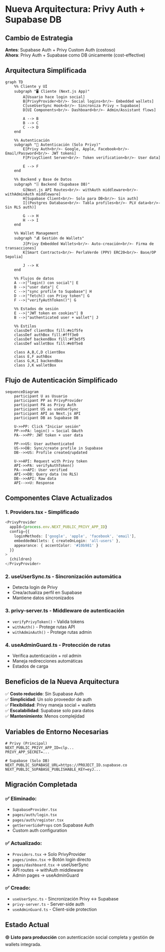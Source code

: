 # Nueva Arquitectura: Privy Auth + Supabase DB

## Cambio de Estrategia

**Antes**: Supabase Auth + Privy Custom Auth (costoso)  
**Ahora**: Privy Auth + Supabase como DB únicamente (cost-effective)

## Arquitectura Simplificada

```mermaid
graph TD
    %% Cliente y UI
    subgraph "🖥️ Cliente (Next.js App)"
        A[Usuario hace login social]
        B[PrivyProvider<br/>- Social logins<br/>- Embedded wallets]
        C[useUserSync Hook<br/>- Sincroniza Privy → Supabase]
        D[UI Components<br/>- Dashboard<br/>- Admin/Assistant flows]
        
        A --> B
        B --> C
        C --> D
    end

    %% Autenticación
    subgraph "🔐 Autenticación (Solo Privy)"
        E[Privy Auth<br/>- Google, Apple, Facebook<br/>- Email/Password<br/>- JWT tokens]
        F[PrivyClient Server<br/>- Token verification<br/>- User data]
        
        E --> F
    end

    %% Backend y Base de Datos
    subgraph "🗄️ Backend (Supabase DB)"
        G[Next.js API Routes<br/>- withAuth middleware<br/>- withAdminAuth middleware]
        H[Supabase Client<br/>- Solo para DB<br/>- Sin auth]
        I[(Postgres Database<br/>- Tabla profiles<br/>- PLV data<br/>- Sin RLS auth)]
        
        G --> H
        H --> I
    end

    %% Wallet Management
    subgraph "💰 Gestión de Wallets"
        J[Privy Embedded Wallets<br/>- Auto-creación<br/>- Firma de transacciones]
        K[Smart Contracts<br/>- PerlaVerde (PPV) ERC20<br/>- Base/OP Sepolia]
        
        J --> K
    end

    %% Flujos de datos
    A -->|"login() con social"| E
    B -->|"user data"| C
    C -->|"sync profile to Supabase"| H
    D -->|"fetch() con Privy token"| G
    F -->|"verifyAuthToken()"| G
    
    %% Estados de sesión
    E -->|"JWT token en cookies"| B
    B -->|"authenticated user + wallet"| J

    %% Estilos
    classDef clientBox fill:#e1f5fe
    classDef authBox fill:#fff3e0
    classDef backendBox fill:#f3e5f5
    classDef walletBox fill:#e8f5e8
    
    class A,B,C,D clientBox
    class E,F authBox
    class G,H,I backendBox
    class J,K walletBox
```

## Flujo de Autenticación Simplificado

```mermaid
sequenceDiagram
    participant U as Usuario
    participant PP as PrivyProvider
    participant PA as Privy Auth
    participant US as useUserSync
    participant API as Next.js API
    participant DB as Supabase DB

    U->>PP: Click "Iniciar sesión"
    PP->>PA: login() → Social OAuth
    PA-->>PP: JWT token + user data
    
    PP->>US: User authenticated
    US->>DB: Sync/create profile in Supabase
    DB-->>US: Profile created/updated
    
    U->>API: Request with Privy token
    API->>PA: verifyAuthToken()
    PA-->>API: User verified
    API->>DB: Query data (no RLS)
    DB-->>API: Raw data
    API-->>U: Response
```

## Componentes Clave Actualizados

### 1. **Providers.tsx** - Simplificado
```typescript
<PrivyProvider
  appId={process.env.NEXT_PUBLIC_PRIVY_APP_ID}
  config={{
    loginMethods: ['google', 'apple', 'facebook', 'email'],
    embeddedWallets: { createOnLogin: 'all-users' },
    appearance: { accentColor: '#10b981' }
  }}
>
  {children}
</PrivyProvider>
```

### 2. **useUserSync.ts** - Sincronización automática
- Detecta login de Privy
- Crea/actualiza perfil en Supabase
- Mantiene datos sincronizados

### 3. **privy-server.ts** - Middleware de autenticación
- `verifyPrivyToken()` - Valida tokens
- `withAuth()` - Protege rutas API
- `withAdminAuth()` - Protege rutas admin

### 4. **useAdminGuard.ts** - Protección de rutas
- Verifica autenticación + rol admin
- Maneja redirecciones automáticas
- Estados de carga

## Beneficios de la Nueva Arquitectura

✅ **Costo reducido**: Sin Supabase Auth  
✅ **Simplicidad**: Un solo proveedor de auth  
✅ **Flexibilidad**: Privy maneja social + wallets  
✅ **Escalabilidad**: Supabase solo para datos  
✅ **Mantenimiento**: Menos complejidad  

## Variables de Entorno Necesarias

```env
# Privy (Principal)
NEXT_PUBLIC_PRIVY_APP_ID=clp...
PRIVY_APP_SECRET=...

# Supabase (Solo DB)
NEXT_PUBLIC_SUPABASE_URL=https://PROJECT_ID.supabase.co
NEXT_PUBLIC_SUPABASE_PUBLISHABLE_KEY=eyJ...
```

## Migración Completada

### ✅ **Eliminado**:
- `SupabaseProvider.tsx`
- `pages/auth/login.tsx`
- `pages/auth/register.tsx`
- `getServerSideProps` con Supabase Auth
- Custom auth configuration

### ✅ **Actualizado**:
- `Providers.tsx` → Solo PrivyProvider
- `pages/index.tsx` → Botón login directo
- `pages/dashboard.tsx` → useUserSync
- API routes → withAuth middleware
- Admin pages → useAdminGuard

### ✅ **Creado**:
- `useUserSync.ts` - Sincronización Privy ↔ Supabase
- `privy-server.ts` - Server-side auth
- `useAdminGuard.ts` - Client-side protection

## Estado Actual

🟢 **Listo para producción** con autenticación social completa y gestión de wallets integrada.



